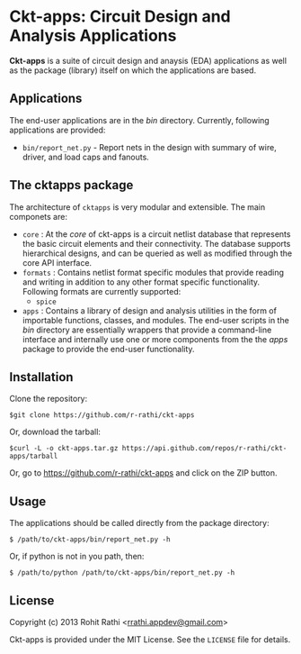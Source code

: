 Ckt-apps: Circuit Design and Analysis Applications
==================================================

**Ckt-apps** is a suite of circuit design and anaysis (EDA) applications as well as the package (library) itself on which the applications are based.

Applications
------------
The end-user applications are in the *bin* directory. Currently, following applications are provided:
- `bin/report_net.py` - Report nets in the design with summary of wire, driver, and load caps and fanouts.

The cktapps package
-------------------
The architecture of `cktapps` is very modular and extensible. The main componets are:
- `core` : At the _core_ of ckt-apps is a circuit netlist database that represents the basic circuit elements and their connectivity. The database supports hierarchical designs, and can be queried as well as modified through the core API interface.
- `formats` : Contains netlist format specific modules that provide reading and writing in addition to any other format specific functionality. Following formats are currently supported:
  * `spice`
- `apps` : Contains a library of design and analysis utilities in the form of importable functions, classes, and modules. The end-user scripts in the *bin* directory are essentially wrappers that provide a command-line interface and internally use one or more components from the the *apps* package to provide the end-user functionality.

Installation
------------
Clone the repository:

    $git clone https://github.com/r-rathi/ckt-apps

Or, download the tarball:

    $curl -L -o ckt-apps.tar.gz https://api.github.com/repos/r-rathi/ckt-apps/tarball

Or, go to https://github.com/r-rathi/ckt-apps and click on the ZIP button.

Usage
-----
The applications should be called directly from the package directory:

    $ /path/to/ckt-apps/bin/report_net.py -h

Or, if python is not in you path, then:

    $ /path/to/python /path/to/ckt-apps/bin/report_net.py -h

License
-------
Copyright (c) 2013 Rohit Rathi &lt;rrathi.appdev@gmail.com&gt;

Ckt-apps is provided under the MIT License. See the `LICENSE` file for details.
